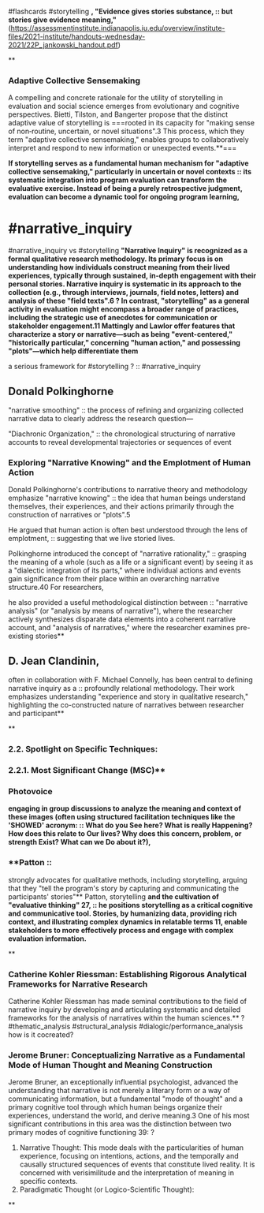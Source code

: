 #flashcards #storytelling
**, "Evidence gives stories substance, :: but stories give evidence meaning,"** (https://assessmentinstitute.indianapolis.iu.edu/overview/institute-files/2021-institute/handouts-wednesday-2021/22P_jankowski_handout.pdf)
<!--SR:!2025-05-29,3,250-->

**

### Adaptive Collective Sensemaking

A compelling and concrete rationale for the utility of storytelling in evaluation and social science emerges from evolutionary and cognitive perspectives. Bietti, Tilston, and Bangerter propose that the distinct adaptive value of storytelling is ===rooted in its capacity for "making sense of non‐routine, uncertain, or novel situations".3 This process, which they term "adaptive collective sensemaking," enables groups to collaboratively interpret and respond to new information or unexpected events.**===
<!--SR:!2025-05-28,2,230-->

**If storytelling serves as a fundamental human mechanism for "adaptive collective sensemaking," particularly in uncertain or novel contexts :: its systematic integration into program evaluation can transform the evaluative exercise. Instead of being a purely retrospective judgment, evaluation can become a dynamic tool for ongoing program learning,**
<!--SR:!2025-05-27,1,210-->

# #narrative_inquiry
#narrative_inquiry vs #storytelling
**"Narrative Inquiry" is recognized as a formal qualitative research methodology. Its primary focus is on understanding how individuals construct meaning from their lived experiences, typically through sustained, in-depth engagement with their personal stories. Narrative inquiry is systematic in its approach to the collection (e.g., through interviews, journals, field notes, letters) and analysis of these "field texts".6
?
In contrast, "storytelling" as a general activity in evaluation might encompass a broader range of practices, including the strategic use of anecdotes for communication or stakeholder engagement.11 Mattingly and Lawlor offer features that characterize a story or narrative—such as being "event-centered," "historically particular," concerning "human action," and possessing "plots"—which help differentiate them**
<!--SR:!2025-05-28,2,238-->

a serious framework for #storytelling ? :: #narrative_inquiry
<!--SR:!2025-05-28,2,230-->

## Donald Polkinghorne

"narrative smoothing" :: the process of refining and organizing collected narrative data to clearly address the research question—
<!--SR:!2025-05-27,1,210-->
"Diachronic Organization," ::  the chronological structuring of narrative accounts to reveal developmental trajectories or sequences of event
<!--SR:!2025-05-28,2,230-->

### Exploring "Narrative Knowing" and the Emplotment of Human Action

Donald Polkinghorne's contributions to narrative theory and methodology emphasize "narrative knowing" :: the idea that human beings understand themselves, their experiences, and their actions primarily through the construction of narratives or "plots".5
<!--SR:!2025-05-28,2,238-->
He argued that human action is often best understood through the lens of emplotment, :: suggesting that we live storied lives.
<!--SR:!2025-05-27,1,210-->
Polkinghorne introduced the concept of "narrative rationality," ::  grasping the meaning of a whole (such as a life or a significant event) by seeing it as a "dialectic integration of its parts," where individual actions and events gain significance from their place within an overarching narrative structure.40 For researchers,
<!--SR:!2025-05-27,1,210-->

he also provided a useful methodological distinction between :: "narrative analysis" (or "analysis by means of narrative"), where the researcher actively synthesizes disparate data elements into a coherent narrative account, and "analysis of narratives," where the researcher examines pre-existing stories**
<!--SR:!2025-05-29,3,258-->

## D. Jean Clandinin,
often in collaboration with F. Michael Connelly, has been central to defining narrative inquiry as a ::  profoundly relational methodology. Their work emphasizes understanding "experience and story in qualitative research," highlighting the co-constructed nature of narratives between researcher and participant**
<!--SR:!2025-05-27,1,210-->

**

###  2.2. Spotlight on Specific Techniques:

### 2.2.1. Most Significant Change (MSC)**

### Photovoice
**engaging in group discussions to analyze the meaning and context of these images (often using structured facilitation techniques like the 'SHOWED' acronym: ::  What do you See here? What is really Happening? How does this relate to Our lives? Why does this concern, problem, or strength Exist? What can we Do about it?),**
<!--SR:!2025-05-28,2,238-->

### **Patton ::
<!--SR:!2025-05-28,2,238-->
strongly advocates for qualitative methods, including storytelling, arguing that they "tell the program's story by capturing and communicating the participants' stories"**
Patton, storytelling **and the cultivation of "evaluative thinking" 27, :: he positions storytelling as a critical cognitive and communicative tool. Stories, by humanizing data, providing rich context, and illustrating complex dynamics in relatable terms 11, enable stakeholders to more effectively process and engage with complex evaluation information.**
<!--SR:!2025-05-28,2,230-->

**

### Catherine Kohler Riessman: Establishing Rigorous Analytical Frameworks for Narrative Research

Catherine Kohler Riessman has made seminal contributions to the field of narrative inquiry by developing and articulating systematic and detailed frameworks for the analysis of narratives within the human sciences.**
?
#thematic_analysis
#structural_analysis
#dialogic/performance_analysis how is it cocreated?
<!--SR:!2025-05-28,2,238-->


### Jerome Bruner: Conceptualizing Narrative as a Fundamental Mode of Human Thought and Meaning Construction

Jerome Bruner, an exceptionally influential psychologist, advanced the understanding that narrative is not merely a literary form or a way of communicating information, but a fundamental "mode of thought" and a primary cognitive tool through which human beings organize their experiences, understand the world, and derive meaning.3 One of his most significant contributions in this area was the distinction between two primary modes of cognitive functioning 39:
?
1. Narrative Thought: This mode deals with the particularities of human experience, focusing on intentions, actions, and the temporally and causally structured sequences of events that constitute lived reality. It is concerned with verisimilitude and the interpretation of meaning in specific contexts.
2. Paradigmatic Thought (or Logico-Scientific Thought):
<!--SR:!2025-05-27,1,210-->
    

**